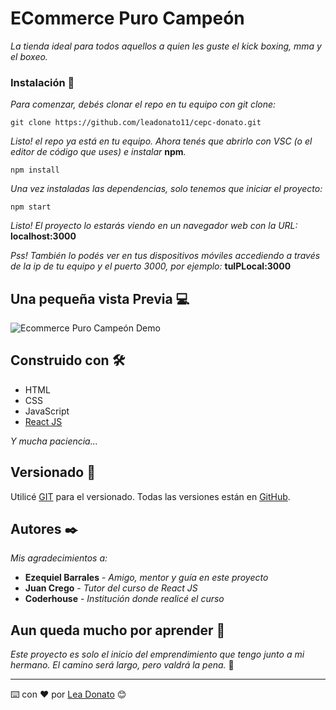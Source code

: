 # ECommerce Puro Campeón

_La tienda ideal para todos aquellos a quien les guste el kick boxing, mma y el boxeo._

### Instalación 🔧

_Para comenzar, debés clonar el repo en tu equipo con git clone:_

```
git clone https://github.com/leadonato11/cepc-donato.git
```

_Listo! el repo ya está en tu equipo. Ahora tenés que abrirlo con VSC (o el editor de código que uses) e instalar_ **npm**_._

```
npm install
```

_Una vez instaladas las dependencias, solo tenemos que iniciar el proyecto:_

```
npm start
```

_Listo! El proyecto lo estarás viendo en un navegador web con la URL:_ **localhost:3000**

_Pss! También lo podés ver en tus dispositivos móviles accediendo a través de la ip de tu equipo y el puerto 3000, por ejemplo:_ **tuIPLocal:3000**

## Una pequeña vista Previa 💻

![Ecommerce Puro Campeón Demo](demo/Animation.gif)

## Construido con 🛠️

* HTML
* CSS
* JavaScript
* [React JS](https://es.reactjs.org/)

_Y mucha paciencia..._

## Versionado 📌

Utilicé [GIT](https://git-scm.com/) para el versionado.
Todas las versiones están en [GitHub](https://github.com/leadonato11/cepc-donato).

## Autores ✒️

_Mis agradecimientos a:_

* **Ezequiel Barrales** - *Amigo, mentor y guía en este proyecto*
* **Juan Crego** - *Tutor del curso de React JS*
* **Coderhouse** - *Institución donde realicé el curso*

## Aun queda mucho por aprender 📄

_Este proyecto es solo el inicio del emprendimiento que tengo junto a mi hermano._
_El camino será largo, pero valdrá la pena._ 💪

---
⌨️ con ❤️ por [Lea Donato](https://github.com/leadonato11) 😊
